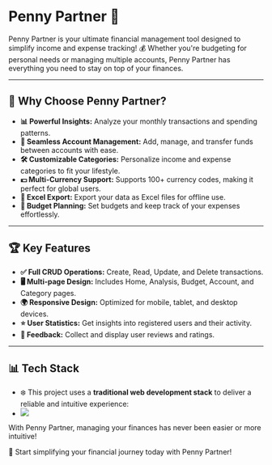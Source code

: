 # Penny Partner 🚀  

Penny Partner is your ultimate financial management tool designed to simplify income and expense tracking! 💰 Whether you're budgeting for personal needs or managing multiple accounts, Penny Partner has everything you need to stay on top of your finances.

---

## 🌟 Why Choose Penny Partner?  

- **📊 Powerful Insights:** Analyze your monthly transactions and spending patterns.  
- **💼 Seamless Account Management:** Add, manage, and transfer funds between accounts with ease.  
- **🛠 Customizable Categories:** Personalize income and expense categories to fit your lifestyle.  
- **💵 Multi-Currency Support:** Supports 100+ currency codes, making it perfect for global users.  
- **📂 Excel Export:** Export your data as Excel files for offline use.  
- **📅 Budget Planning:** Set budgets and keep track of your expenses effortlessly.  

---

## 🏆 Key Features  

- **✅ Full CRUD Operations:** Create, Read, Update, and Delete transactions.  
- **🖥 Multi-page Design:** Includes Home, Analysis, Budget, Account, and Category pages.  
- **🌍 Responsive Design:** Optimized for mobile, tablet, and desktop devices.  
- **⭐ User Statistics:** Get insights into registered users and their activity.  
- **📢 Feedback:** Collect and display user reviews and ratings.  

---

## 📊 Tech Stack

- ❄️ This project uses a **traditional web development stack** to deliver a reliable and intuitive experience:
- <div align="left">
    <img src="https://skillicons.dev/icons?i=html,css,javascript,express,mongodb" /><br>
 
</div>

With Penny Partner, managing your finances has never been easier or more intuitive!  

🎉 Start simplifying your financial journey today with Penny Partner!  
